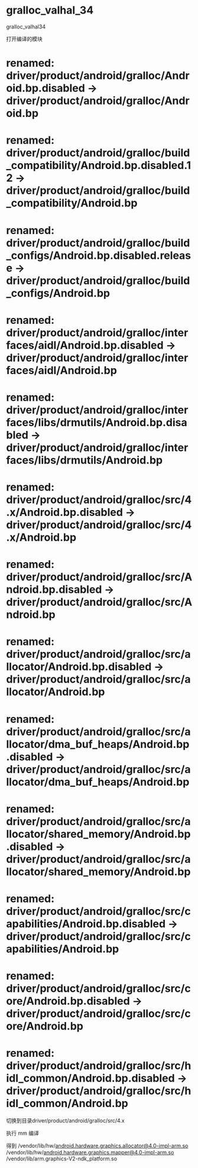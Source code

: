 # gralloc_valhal_34
gralloc_valhal34

打开编译的模块

#	renamed:    driver/product/android/gralloc/Android.bp.disabled -> driver/product/android/gralloc/Android.bp
#	renamed:    driver/product/android/gralloc/build_compatibility/Android.bp.disabled.12 -> driver/product/android/gralloc/build_compatibility/Android.bp
#	renamed:    driver/product/android/gralloc/build_configs/Android.bp.disabled.release -> driver/product/android/gralloc/build_configs/Android.bp
#	renamed:    driver/product/android/gralloc/interfaces/aidl/Android.bp.disabled -> driver/product/android/gralloc/interfaces/aidl/Android.bp
#	renamed:    driver/product/android/gralloc/interfaces/libs/drmutils/Android.bp.disabled -> driver/product/android/gralloc/interfaces/libs/drmutils/Android.bp
#	renamed:    driver/product/android/gralloc/src/4.x/Android.bp.disabled -> driver/product/android/gralloc/src/4.x/Android.bp
#	renamed:    driver/product/android/gralloc/src/Android.bp.disabled -> driver/product/android/gralloc/src/Android.bp
#	renamed:    driver/product/android/gralloc/src/allocator/Android.bp.disabled -> driver/product/android/gralloc/src/allocator/Android.bp
#	renamed:    driver/product/android/gralloc/src/allocator/dma_buf_heaps/Android.bp.disabled -> driver/product/android/gralloc/src/allocator/dma_buf_heaps/Android.bp
#	renamed:    driver/product/android/gralloc/src/allocator/shared_memory/Android.bp.disabled -> driver/product/android/gralloc/src/allocator/shared_memory/Android.bp
#	renamed:    driver/product/android/gralloc/src/capabilities/Android.bp.disabled -> driver/product/android/gralloc/src/capabilities/Android.bp
#	renamed:    driver/product/android/gralloc/src/core/Android.bp.disabled -> driver/product/android/gralloc/src/core/Android.bp
#	renamed:    driver/product/android/gralloc/src/hidl_common/Android.bp.disabled -> driver/product/android/gralloc/src/hidl_common/Android.bp

切换到目录driver/product/android/gralloc/src/4.x

执行 mm 编译

得到
/vendor/lib/hw/android.hardware.graphics.allocator@4.0-impl-arm.so
/vendor/lib/hw/android.hardware.graphics.mapper@4.0-impl-arm.so
/vendor/lib/arm.graphics-V2-ndk_platform.so
